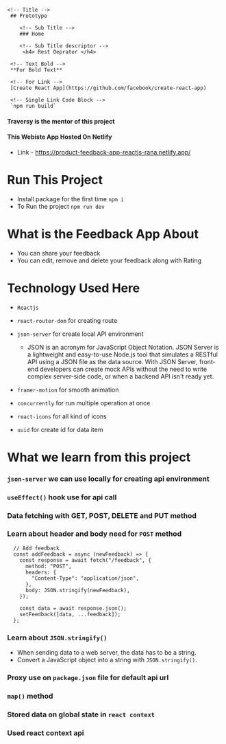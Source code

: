 <!-- Multiline Code Block -->

```
<!-- Title -->
 ## Prototype

    <!-- Sub Title -->
    ### Home

    <!-- Sub Title descriptor -->
     <h4> Rest Oeprator </h4>

 <!-- Text Bold -->
 **For Bold Text**

 <!-- For Link -->
 [Create React App](https://github.com/facebook/create-react-app)

 <!-- Single Link Code Block -->
 `npm run build`

```

<h4>Traversy is the mentor of this project</h4>

<h4>This Webiste App Hosted On Netlify</h4>

- Link - https://product-feedback-app-reactjs-rana.netlify.app/

# Run This Project

- Install package for the first time `npm i`
- To Run the project `npm run dev`

# What is the Feedback App About

- You can share your feedback
- You can edit, remove and delete your feedback along with Rating

# Technology Used Here

- `Reactjs`
- `react-router-dom` for creating route
- `json-server` for create local API environment

  - JSON is an acronym for JavaScript Object Notation. JSON Server is a lightweight and easy-to-use Node.js tool that simulates a RESTful API using a JSON file as the data source. With JSON Server, front-end developers can create mock APIs without the need to write complex server-side code, or when a backend API isn't ready yet.

- `framer-motion` for smooth animation
- `concurrently` for run multiple operation at once
- `react-icons` for all kind of icons
- `uuid` for create id for data item

# What we learn from this project

### `json-server` we can use locally for creating api environment

### `useEffect()` hook use for api call

### Data fetching with GET, POST, DELETE and PUT method

### Learn about header and body need for `POST` method

```
  // Add feedback
  const addFeedback = async (newFeedback) => {
    const response = await fetch("/feedback", {
      method: "POST",
      headers: {
        "Content-Type": "application/json",
      },
      body: JSON.stringify(newFeedback),
    });

    const data = await response.json();
    setFeedback([data, ...feedback]);
  };
```

### Learn about `JSON.stringify()`

- When sending data to a web server, the data has to be a string.
- Convert a JavaScript object into a string with `JSON.stringify()`.

### Proxy use on `package.json` file for default api url

### `map()` method

### Stored data on global state in `react context`

### Used react context api
